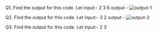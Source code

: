 Q1. Find the output for this code. Let input:- 2 3 6
output -
![output-1](https://github.com/00Tarunsain7/Assignment-2/assets/127669147/d8d09bd9-ba5f-44f7-b78d-74fcee872061)

Q2. Find the output for this code. Let input:- 3 2
output -
![output-2](https://github.com/00Tarunsain7/Assignment-2/assets/127669147/8c720446-2ce8-4b90-ae83-4c96b2d2a19b)

Q3. Find the output for this code. Let input:- 2 3
